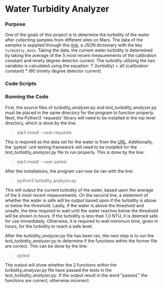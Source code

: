 # Water Turbidity Analyzer

### Purpose
One of the goals of this project is to determine the turbidity of the water after collecting samples from different sites on Mars. The data of the samples is supplied through this [link](https://raw.githubusercontent.com/wjallen/turbidity/main/turbidity_data.json), a JSON dictionary with the key `turbidity_data`. Taking the data, the current water turbidity is determined by taking the average of the 5 most recent measurements of the calibration constant and ninety degree detector current. 
    The turbidity utilizing the two variables is calculated using the equation: T (turbidity) = a0 (calibration constant) * I90 (ninety degree detector current)


### Code Scripts


### Running the Code
First, the source files of *turbidity_analyzer.py* and *test_turbidity_analyzer.py* must be placed in the same directory for the program to function properly. Next, the Python3 'requests' library will need to be installed in the top level directory, which is done by the line:
> pip3 install --user requests

This is required as the data set for the water is from the [URL](https://raw.githubusercontent.com/wjallen/turbidity/main/turbidity_data.json). Additionally, the 'pytest' unit testing framework will need to be installed for the *test_turbidity_analyzer.py* file to run properly. This is done by the line:
> pip3 install --user pytest

After the installations, the program can now be ran with the line:
> python3 turbidity_analyzer.py 

This will output the current turbidity of the water, based upon the average of the 5 most recent measurements. On the second line, a statement of whether the water is safe will be output based upon if the turbidity is above or below the threshold. Lastly, if the water is above the threshold and unsafe, the time required to wait until the water reaches below the threshold will be shown in hours. If the turbidity is less than 1.0 NTU, it is deemed safe for use immediately. Otherwise, it is required to wait mimimum time, given in hours, for the turbidity to reach a safe level.

After the *turbidity_analyzer.py* file has been ran, the next step is to run the *test_turbidity_analyzer.py* to determine if the functions within the former file are correct. This can be done by the line: 
> pytest

The output will show whether the 2 functions within the *turbidity_analyzer.py* file have passed the tests in the *test_turbidity_analyzer.py*. If the output result in the word "passed," the functions are correct, otherwise incorrect.